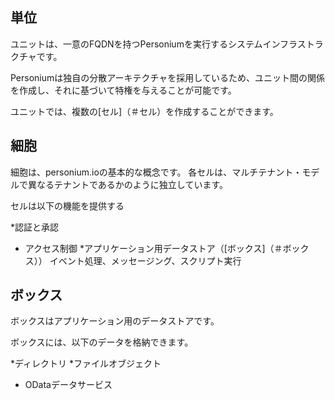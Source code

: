 
## <a name="unit">単位
ユニットは、一意のFQDNを持つPersoniumを実行するシステムインフラストラクチャです。

Personiumは独自の分散アーキテクチャを採用しているため、ユニット間の関係を作成し、それに基づいて特権を与えることが可能です。

ユニットでは、複数の[セル]（＃セル）を作成することができます。

## <a name="cell">細胞

細胞は、personium.ioの基本的な概念です。
各セルは、マルチテナント・モデルで異なるテナントであるかのように独立しています。

セルは以下の機能を提供する

*認証と承認
* アクセス制御
*アプリケーション用データストア（[ボックス]（＃ボックス））
イベント処理、メッセージング、スクリプト実行


## <a name="Box">ボックス

ボックスはアプリケーション用のデータストアです。

ボックスには、以下のデータを格納できます。

*ディレクトリ
*ファイルオブジェクト
* ODataデータサービス

